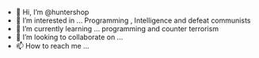 - 👋 Hi, I’m @huntershop
- 👀 I’m interested in ... Programming , Intelligence and defeat communists
- 🌱 I’m currently learning ... programming and counter terrorism
- 💞️ I’m looking to collaborate on ...
- 📫 How to reach me ...

<!---
huntergoc/huntergoc is a ✨ special ✨ repository because its `README.md` (this file) appears on your GitHub profile.
You can click the Preview link to take a look at your changes.
--->
